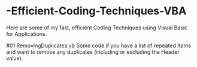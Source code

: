 # -Efficient-Coding-Techniques-VBA
Here are some of my fast, efficient Coding Techniques using Visual Basic for Applications.

#01 RemovingDuplicates.vb
Some code if you have a list of repeated Items and want to remove any duplicates (including or excluding the Header value).
